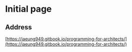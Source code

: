 # Initial page

## Address

[https://jaeung949.gitbook.io/programming-for-architects/](https://jaeung949.gitbook.io/programming-for-architects/)

